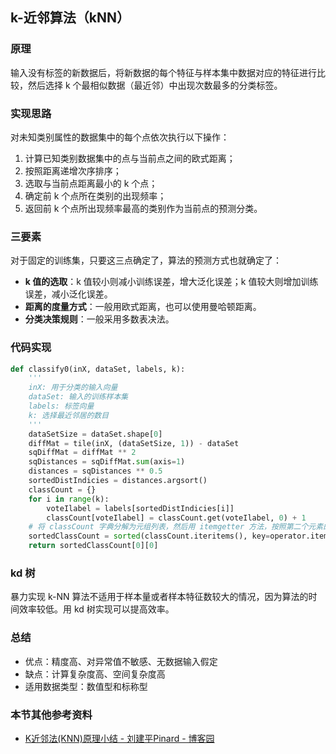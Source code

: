 ## k-近邻算法（kNN）

### 原理

输入没有标签的新数据后，将新数据的每个特征与样本集中数据对应的特征进行比较，然后选择 k 个最相似数据（最近邻）中出现次数最多的分类标签。

### 实现思路

对未知类别属性的数据集中的每个点依次执行以下操作：

1. 计算已知类别数据集中的点与当前点之间的欧式距离；
2. 按照距离递增次序排序；
3. 选取与当前点距离最小的 k 个点；
4. 确定前 k 个点所在类别的出现频率；
5. 返回前 k 个点所出现频率最高的类别作为当前点的预测分类。

### 三要素

对于固定的训练集，只要这三点确定了，算法的预测方式也就确定了：

* **k 值的选取**：k 值较小则减小训练误差，增大泛化误差；k 值较大则增加训练误差，减小泛化误差。
* **距离的度量方式**：一般用欧式距离，也可以使用曼哈顿距离。
* **分类决策规则**：一般采用多数表决法。

### 代码实现

```py
def classify0(inX, dataSet, labels, k):
    '''
    inX: 用于分类的输入向量
    dataSet: 输入的训练样本集
    labels: 标签向量
    k: 选择最近邻居的数目
    '''
    dataSetSize = dataSet.shape[0]
    diffMat = tile(inX, (dataSetSize, 1)) - dataSet
    sqDiffMat = diffMat ** 2
    sqDistances = sqDiffMat.sum(axis=1)
    distances = sqDistances ** 0.5
    sortedDistIndicies = distances.argsort()
    classCount = {}
    for i in range(k):
        voteIlabel = labels[sortedDistIndicies[i]]
        classCount[voteIlabel] = classCount.get(voteIlabel, 0) + 1
    # 将 classCount 字典分解为元组列表，然后用 itemgetter 方法，按照第二个元素的次序对元组进行排序（逆序）
    sortedClassCount = sorted(classCount.iteritems(), key=operator.itemgetter(1), reverse=True)
    return sortedClassCount[0][0]
```

### kd 树

暴力实现 k-NN 算法不适用于样本量或者样本特征数较大的情况，因为算法的时间效率较低。用 kd 树实现可以提高效率。

### 总结

* 优点：精度高、对异常值不敏感、无数据输入假定
* 缺点：计算复杂度高、空间复杂度高
* 适用数据类型：数值型和标称型

### 本节其他参考资料

* [K近邻法(KNN)原理小结 - 刘建平Pinard - 博客园](http://www.cnblogs.com/pinard/p/6061661.html)